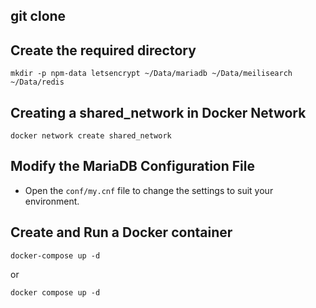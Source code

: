 ## git clone

## Create the required directory

```shell
mkdir -p npm-data letsencrypt ~/Data/mariadb ~/Data/meilisearch ~/Data/redis
```

## Creating a shared_network in Docker Network

```shell
docker network create shared_network
```

## Modify the MariaDB Configuration File

- Open the `conf/my.cnf` file to change the settings to suit your environment.

## Create and Run a Docker container

```shell
docker-compose up -d
```

or

```shell
docker compose up -d
```